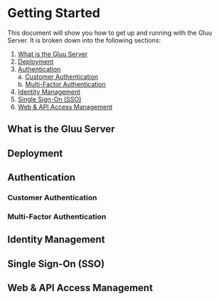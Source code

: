 # Getting Started

This document will show you how to get up and running with the Gluu Server. It is broken down into the following sections:

1. [What is the Gluu Server](#what-is-the-Gluu-Server)  
2. [Deployment](#deployment)  
3. [Authentication](#authentication)   
    a. [Customer Authentication](##customer-authentication)  
    b. [Multi-Factor Authentication](##multi-factor-authentication)  
4. [Identity Management](#identity-management)   
5. [Single Sign-On (SSO)](#single-sign-on-(sso))  
6. [Web & API Access Management](#web-&-api-access-management)  

## What is the Gluu Server



## Deployment



## Authentication

### Customer Authentication
### Multi-Factor Authentication

## Identity Management



## Single Sign-On (SSO)



## Web & API Access Management
